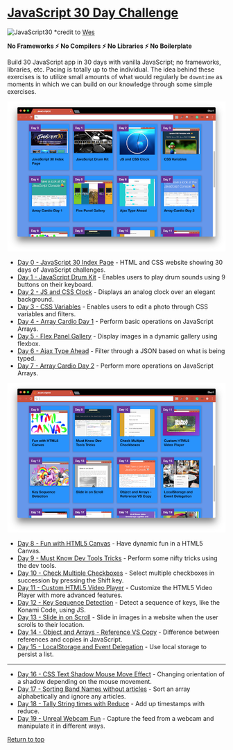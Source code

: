 # [JavaScript 30 Day Challenge](https://javascript30.com/)
![JavaScript30](https://javascript30.com/images/JS3-social-share.png)
*credit to [Wes](https://wesbos.com/)

<b>No Frameworks :zap: No Compilers :zap: No Libraries :zap: No Boilerplate</b>

Build 30 JavaScript app in 30 days with vanilla JavaScript; no frameworks, libraries, etc. Pacing is totally up to the individual. The idea behind these exercises is to utilize small amounts of what would regularly be `downtime` as moments in which we can build on our knowledge through some simple exercises.

![JavaScript30](./assets/indexDay00to07.png)

- [Day 0 - JavaScript 30 Index Page]() - HTML and CSS website showing 30 days of JavaScript challenges.
- [Day 1 - JavaScript Drum Kit](./day_01_to_10/day_01/README.md) - Enables users to play drum sounds using 9 buttons on their keyboard.
- [Day 2 - JS and CSS Clock](./day_01_to_10/day_02/README.md) - Displays an analog clock over an elegant background.
- [Day 3 - CSS Variables](./day_01_to_10/day_03/README.md) - Enables users to edit a photo through CSS variables and filters.
- [Day 4 - Array Cardio Day 1](./day_01_to_10/day_04/README.md) - Perform basic operations on JavaScript Arrays.
- [Day 5 - Flex Panel Gallery](./day_01_to_10/day_05/README.md) - Display images in a dynamic gallery using flexbox.
- [Day 6 - Ajax Type Ahead](./day_01_to_10/day_06/README.md) - Filter through a JSON based on what is being typed.
- [Day 7 - Array Cardio Day 2](./day_01_to_10/day_07/README.md) - Perform more operations on JavaScript Arrays.

![JavaScript30](./assets/indexDay08to15.png)

- [Day 8 - Fun with HTML5 Canvas](./day_01_to_10/day_08/README.md) - Have dynamic fun in a HTML5 Canvas.
- [Day 9 - Must Know Dev Tools Tricks](./day_01_to_10/day_09/README.md) - Perform some nifty tricks using the dev tools.
- [Day 10 - Check Multiple Checkboxes](./day_01_to_10/day_10/README.md) - Select multiple checkboxes in succession by pressing the Shift key.
- [Day 11 - Custom HTML5 Video Player](./day_11_to_20/day_11/README.md) - Customize the HTML5 Video Player with more advanced features.
- [Day 12 - Key Sequence Detection](./day_11_to_20/day_12/README.md) - Detect a sequence of keys, like the Konami Code, using JS.
- [Day 13 - Slide in on Scroll](./day_11_to_20/day_13/README.md) - Slide in images in a website when the user scrolls to their location.
- [Day 14 - Object and Arrays - Reference VS Copy](./day_11_to_20/day_14/README.md) - Difference between references and copies in JavaScript.
- [Day 15 - LocalStorage and Event Delegation](./day_11_to_20/day_15/README.md) - Use local storage to persist a list.

---

- [Day 16 - CSS Text Shadow Mouse Move Effect](./day_11_to_20/day_16/README.md) - Changing orientation of a shadow depending on the mouse movement.
- [Day 17 - Sorting Band Names without articles](./day_11_to_20/day_17/README.md) - Sort an array alphabetically and ignore any articles.
- [Day 18 - Tally String times with Reduce](./day_11_to_20/day_18/README.md) - Add up timestamps with reduce.
- [Day 19 - Unreal Webcam Fun](./day_11_to_20/day_19/README.md) - Capture the feed from a webcam and manipulate it in different ways.

[Return to top](#javascript-30-day-challenge)
